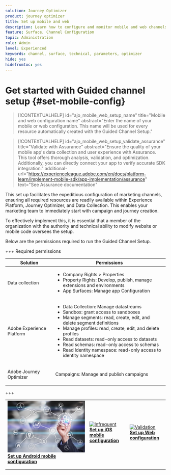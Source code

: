 ```yaml
---
solution: Journey Optimizer
product: journey optimizer
title: Set up mobile and web 
description: Learn how to configure and monitor mobile and web channels
feature: Surface, Channel Configuration
topic: Administration
role: Admin
level: Experienced
keywords: channel, surface, technical, parameters, optimizer
hide: yes
hidefromtoc: yes
---
```

# Get started with Guided channel setup {#set-mobile-config}

>[!CONTEXTUALHELP]
>id="ajo_mobile_web_setup_name"
>title="Mobile and web configuration name"
>abstract="Enter the name of your mobile or web configuration. This name will be used for every resource automatically created with the Guided Channel Setup."

>[!CONTEXTUALHELP]
>id="ajo_mobile_web_setup_validate_assurance"
>title="Validate with Assurance"
>abstract="Ensure the quality of your mobile app's data collection and user experience with Assurance. This tool offers thorough analysis, validation, and optimization. Additionally, you can directly connect your app to verify accurate SDK integration."
>additional-url="https://experienceleague.adobe.com/en/docs/platform-learn/implement-mobile-sdk/app-implementation/assurance" text="See Assurance documentation"


This set up facilitates the expeditious configuration of marketing channels, ensuring all required resources are readily available within Experience Platform, Journey Optimizer, and Data Collection. This enables your marketing team to immediately start with campaign and journey creation.

To effectively implement this, it is essential that a member of the organization with the authority and technical ability to modify website or mobile code oversees the setup.

Below are the permissions required to run the Guided Channel Setup.

+++ Required permissions

<table>
  <thead>
    <tr>
      <th><strong>Solution</strong></th>
      <th><strong>Permissions</strong></th>
    </tr>
  </thead>
  <tbody>
    <tr>
      <td>
        <p>Data collection</p>
      </td>
      <td>
        <ul>
          <li>Company Rights > Properties</li>
          <li>Property Rights: Develop, publish, manage extensions and environments</li>
          <li>App Surfaces: Manage app Configuration</li>
        </ul>
      </td>
    </tr>
    <tr>
      <td>
        <p>Adobe Experience Platform</p>
      </td>
      <td>
        <ul>
          <li>Data Collection: Manage datastreams</li>
          <li>Sandbox: grant access to sandboxes</li>
          <li>Manage segments: read, create, edit, and delete segment definitions</li>
          <li>Manage profiles: read, create, edit, and delete profiles</li>
          <li>Read datasets: read-only access to datasets</li>
          <li>Read schemas: read-only access to schemas</li>
          <li>Read Identity namespace: read-only access to identity namespace</li>
        </ul>
      </td>
    </tr>
    <tr>
      <td>
        <p>Adobe Journey Optimizer</p>
      </td>
      <td>
        <p>Campaigns: Manage and publish campaigns</p>
      </td>
    </tr>
  </tbody>
</table>
+++

<table style="table-layout:fixed"><tr style="border: 0;">
<td>
<a href="set-mobile-android.md">
<img alt="Lead" src="assets/do-not-localize/config-android.jpeg">
</a>
<div><a href="set-mobile-android.md"><strong>Set up Android mobile configuration</strong>
</div>
<p>
</td>
<td>
<a href="set-mobile-ios.md">
<img alt="Infrequent" src="assets/do-not-localize/config-ios.jpeg">
</a>
<div>
<a href="set-mobile-ios.md"><strong>Set up iOS mobile configuration</strong></a>
</div>
<p></td>
<td>
<a href="set-mobile-web.md">
<img alt="Validation" src="assets/do-not-localize/config-web.jpeg">
</a>
<div>
<a href="set-mobile-web.md"><strong>Set up Web configuration</strong></a>
</div>
<p>
</td>
</tr></table>
